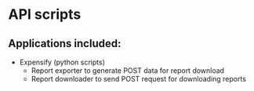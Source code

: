 # API scripts

## Applications included:
- Expensify (python scripts)
    - Report exporter to generate POST data for report download
    - Report downloader to send POST request for downloading reports